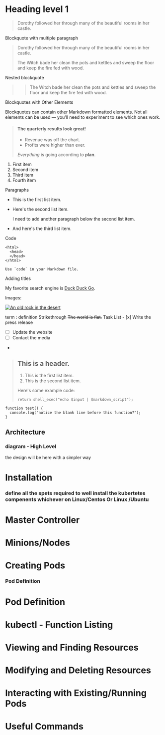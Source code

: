 Heading level 1
===============

> Dorothy followed her through many of the beautiful rooms in her castle.



Blockquote with multiple paragraph

> Dorothy followed her through many of the beautiful rooms in her castle.
>
> The Witch bade her clean the pots and kettles and sweep the floor and keep the fire fed with wood.


Nested blockquote
>> The Witch bade her clean the pots and kettles and sweep the floor and keep the fire fed with wood.

Blockquotes with Other Elements

Blockquotes can contain other Markdown formatted elements. Not all elements can be used — you’ll need to experiment to see which ones work.

> #### The quarterly results look great!
>
> - Revenue was off the chart.
> - Profits were higher than ever.
>
>  *Everything* is going according to **plan**.

1. First item
2. Second item
3. Third item
4. Fourth item 


Paragraphs

*   This is the first list item.
*   Here's the second list item.

    I need to add another paragraph below the second list item.

*   And here's the third list item.


Code 

    <html>
      <head>
      </head>
    </html>


``Use `code` in your Markdown file.``


Adding titles

My favorite search engine is [Duck Duck Go](https://duckduckgo.com "The best search engine for privacy").


Images:

[![An old rock in the desert](/assets/images/shiprock.jpg "Shiprock, New Mexico by Beau Rogers")](https://www.flickr.com/photos/beaurogers/31833779864/in/photolist-Qv3rFw-34mt9F-a9Cmfy-5Ha3Zi-9msKdv-o3hgjr-hWpUte-4WMsJ1-KUQ8N-deshUb-vssBD-6CQci6-8AFCiD-zsJWT-nNfsgB-dPDwZJ-bn9JGn-5HtSXY-6CUhAL-a4UTXB-ugPum-KUPSo-fBLNm-6CUmpy-4WMsc9-8a7D3T-83KJev-6CQ2bK-nNusHJ-a78rQH-nw3NvT-7aq2qf-8wwBso-3nNceh-ugSKP-4mh4kh-bbeeqH-a7biME-q3PtTf-brFpgb-cg38zw-bXMZc-nJPELD-f58Lmo-bXMYG-bz8AAi-bxNtNT-bXMYi-bXMY6-bXMYv)


term
: definition
Strikethrough 	~~The world is flat.~~
Task List 	- [x] Write the press release
- [ ] Update the website
- [ ] Contact the media 
- 


> ## This is a header.
> 
> 1.   This is the first list item.
> 2.   This is the second list item.
> 
> Here's some example code:
> 
>     return shell_exec("echo $input | $markdown_script");


```
function test() {
  console.log("notice the blank line before this function?");
}
```

## Architecture 

### diagram  - High Level

the design will be here with a simpler way 
# Installation

### define all the spets required to well install the kubertetes compenents whichever on Linux/Centos Or Linux /Ubuntu


# Master Controller


# Minions/Nodes

# Creating Pods


### Pod Definition

# Pod Definition

# kubectl - Function Listing



# Viewing and Finding Resources

# Modifying and Deleting Resources

# Interacting with Existing/Running Pods

# Useful Commands
